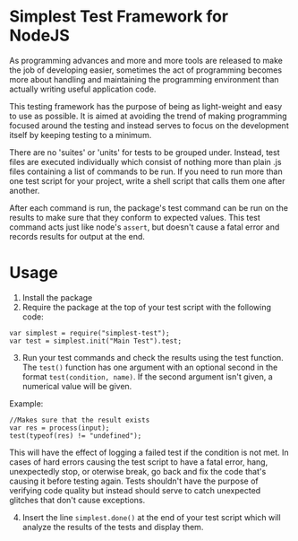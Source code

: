 # Simplest Test Framework for NodeJS
As programming advances and more and more tools are released to make the job of developing easier, sometimes the act of programming becomes more about handling and maintaining the programming environment than actually writing useful application code.

This testing framework has the purpose of being as light-weight and easy to use as possible.  It is aimed at avoiding the trend of making programming focused around the testing and instead serves to focus on the development itself by keeping testing to a minimum.

There are no 'suites' or 'units' for tests to be grouped under.  Instead, test files are executed individually which consist of nothing more than plain .js files containing a list of commands to be run.  If you need to run more than one test script for your project, write a shell script that calls them one after another.

After each command is run, the package's test command can be run on the results to make sure that they conform to expected values.  This test command acts just like node's `assert`, but doesn't cause a fatal error and records results for output at the end.

# Usage
1. Install the package
2. Require the package at the top of your test script with the following code:
```
var simplest = require("simplest-test");
var test = simplest.init("Main Test").test;
```
3. Run your test commands and check the results using the test function.  The `test()` function has one argument with an optional second in the format `test(condition, name)`.  If the second argument isn't given, a numerical value will be given.

Example:
```
//Makes sure that the result exists
var res = process(input);
test(typeof(res) != "undefined");
```

This will have the effect of logging a failed test if the condition is not met.  In cases of hard errors causing the test script to have a fatal error, hang, unexpectedly stop, or oterwise break, go back and fix the code that's causing it before testing again.  Tests shouldn't have the purpose of verifying code quality but instead should serve to catch unexpected glitches that don't cause exceptions.

4. Insert the line `simplest.done()` at the end of your test script which will analyze the results of the tests and display them.
